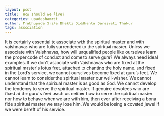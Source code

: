 ```yaml
---
layout: post
title:  How should we live?
categories: upadeshamrit
author: Prabhupada Srila Bhakti Siddhanta Sarasvati Thakur
tags: association
---
```




It is certainly essential to associate with the spiritual master and with vaishnavas who are fully surrendered to the spiritual master. Unless we associate with Vaishnavas, how will unqualified people like ourselves learn the proper code of conduct and come to serve guru? We always need ideal examples. If we don't associate with Vaishnavas who are fixed at the spiritual master's lotus feet, attached to chanting the holy name, and fixed in the Lord's service, we cannot ourselves become fixed at guru's feet. We cannot learn to consider the spiritual master our well-wisher. We cannot understand that the spiritual master is as good as God. We cannot develop the tendency to serve the spiritual master. If genuine devotees who are fixed at the guru's feet teach us neither how to serve the spiritual master nor how to behave when we are with him, then even after receiving a bona fide spiritual master we may lose him. We would be losing a coveted jewel if we were bereft of his service.